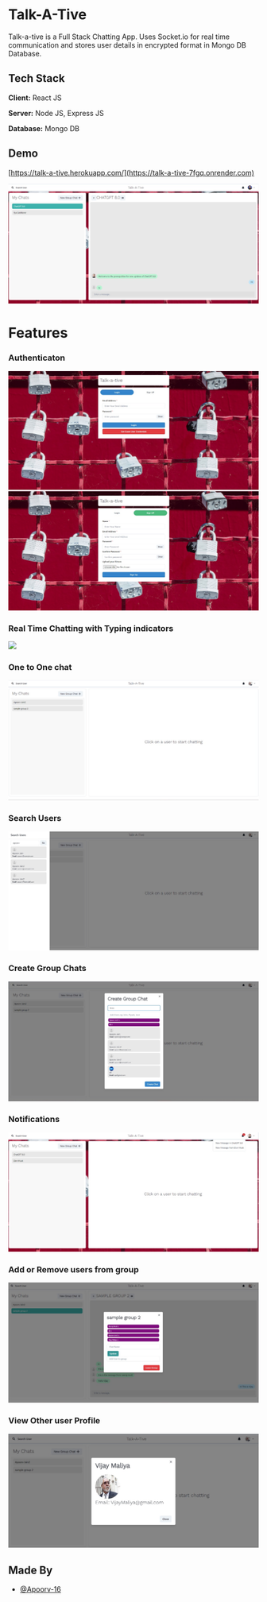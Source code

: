 
# Talk-A-Tive

Talk-a-tive is a Full Stack Chatting App.
Uses Socket.io for real time communication and stores user details in encrypted format in Mongo DB Database.
## Tech Stack

**Client:** React JS

**Server:** Node JS, Express JS

**Database:** Mongo DB
  
## Demo

[https://talk-a-tive.herokuapp.com/](https://talk-a-tive-7fgq.onrender.com)

![](https://github.com/Apoorv-16/Talk-A-Tive/blob/main/screenshots/Main_chat_window.jpg)

# Features

### Authenticaton
![](https://github.com/Apoorv-16/Talk-A-Tive/blob/main/screenshots/Login_screen.jpg)
![](https://github.com/Apoorv-16/Talk-A-Tive/blob/main/screenshots/Signup_screen.jpg)
### Real Time Chatting with Typing indicators
![](https://github.com/piyush-eon/mern-chat-app/blob/master/screenshots/real-time.PNG)
### One to One chat
![](https://github.com/Apoorv-16/Talk-A-Tive/blob/main/screenshots/MainScreen.jpg)
### Search Users
![](https://github.com/Apoorv-16/Talk-A-Tive/blob/main/screenshots/search%20user.jpg)
### Create Group Chats
![](https://github.com/Apoorv-16/Talk-A-Tive/blob/main/screenshots/NewGroup.jpg)
### Notifications 
![](https://github.com/Apoorv-16/Talk-A-Tive/blob/main/screenshots/Notification.jpg)
### Add or Remove users from group
![](https://github.com/Apoorv-16/Talk-A-Tive/blob/main/screenshots/Update_Group.jpg)
### View Other user Profile
![](https://github.com/Apoorv-16/Talk-A-Tive/blob/main/screenshots/Profile.jpg)
## Made By

- [@Apoorv-16](https://github.com/Apoorv-16)

  
